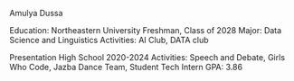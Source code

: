 Amulya Dussa

Education: 
Northeastern University
Freshman, Class of 2028
Major: Data Science and Linguistics 
Activities: AI Club, DATA club

Presentation High School 
2020-2024 
Activities: Speech and Debate, Girls Who Code, Jazba Dance Team, Student Tech Intern
GPA: 3.86
